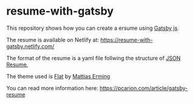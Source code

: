 # resume-with-gatsby
This repository shows how you can create a ersume using [Gatsby js](https://www.gatsbyjs.org/).

The resume is available on Netlify at: https://resume-with-gatsby.netlify.com/

The format of the resume is a yaml file follwing the structure of [JSON Resume](https://jsonresume.org/),

The theme used is [Flat](https://themes.jsonresume.org/theme/flat) by [Mattias Erming](https://github.com/erming)

You can read more information here: https://pcarion.com/article/gatsby-resume
